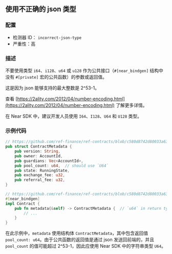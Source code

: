 ## 使用不正确的 json 类型

### 配置

* 检测器 ID： `incorrect-json-type`
* 严重性：高

### 描述

不要使用类型 `i64`、`i128`、`u64` 或 `u128` 作为公共接口（`#[near_bindgen]` 结构中没有 `#[private]` 宏的公共函数）的参数或返回值。

这是因为 json 能够支持的最大整数是 2^53-1。

查看 [https://2ality.com/2012/04/number-encoding.html](https://2ality.com/2012/04/number-encoding.html) 了解更多详情。

在 Near SDK 中，建议开发人员使用 `I64`、`I128`、`U64` 和 `U128` 类型。

### 示例代码

```rust
// https://github.com/ref-finance/ref-contracts/blob/c580d8742d80033a630a393180163ab70f9f3c94/ref-exchange/src/views.rs#L15
pub struct ContractMetadata {
    pub version: String,
    pub owner: AccountId,
    pub guardians: Vec<AccountId>,
    pub pool_count: u64,  // should use `U64`
    pub state: RunningState,
    pub exchange_fee: u32,
    pub referral_fee: u32,
}

// https://github.com/ref-finance/ref-contracts/blob/c580d8742d80033a630a393180163ab70f9f3c94/ref-exchange/src/views.rs#L171
#[near_bindgen]
impl Contract {
    pub fn metadata(&self) -> ContractMetadata {  // `u64` in return type
        // ...
    }
}
```

在此示例中，`metadata` 使用结构体 `ContractMetadata`，其中包含返回值 `pool_count: u64`。由于公共函数的返回值是通过 json 发送回前端的，并且 `pool_count` 的值可能超过 2^53-1，因此应使用 Near SDK 中的字符串类型 `U64`。